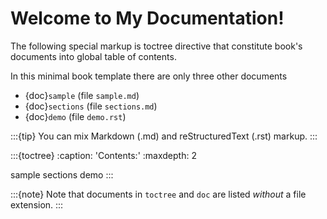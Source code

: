 # Welcome to My Documentation!

The following special markup is toctree directive that constitute book's documents into global table of contents.

In this minimal book template there are only three other documents

- {doc}`sample` (file `sample.md`)
- {doc}`sections` (file `sections.md`)
- {doc}`demo` (file `demo.rst`)

:::{tip}
You can mix Markdown (.md) and reStructuredText (.rst) markup.
:::

:::{toctree}
:caption: 'Contents:'
:maxdepth: 2

sample
sections
demo
:::

:::{note}
Note that documents in `toctree` and `doc` are listed *without* a file extension.
:::
